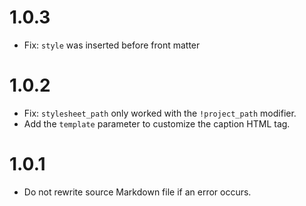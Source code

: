 # 1.0.3

-   Fix: `style` was inserted before front matter

# 1.0.2

-   Fix: `stylesheet_path` only worked with the `!project_path` modifier.
-   Add the `template` parameter to customize the caption HTML tag.

# 1.0.1

-   Do not rewrite source Markdown file if an error occurs.
